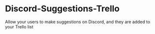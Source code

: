 # Discord-Suggestions-Trello
Allow your users to make suggestions on Discord, and they are added to your Trello list
